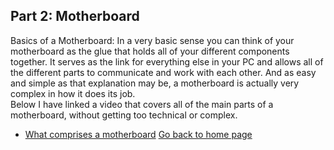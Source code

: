 ## **Part 2: Motherboard**
Basics of a Motherboard: In a very basic sense you can think of your motherboard as the glue that holds all of your different components together. It serves as the link for everything else in your PC and allows all of the different parts to communicate and work with each other. And as easy and simple as that explanation may be, a motherboard is actually very complex in how it does its job.<br/>Below I have linked a video that covers all of the main parts of a motherboard, without getting too technical or complex. 
* [What comprises a motherboard](https://www.youtube.com/watch?v=TfPBRSGQMDE)
[Go back to home page](./README.md)
